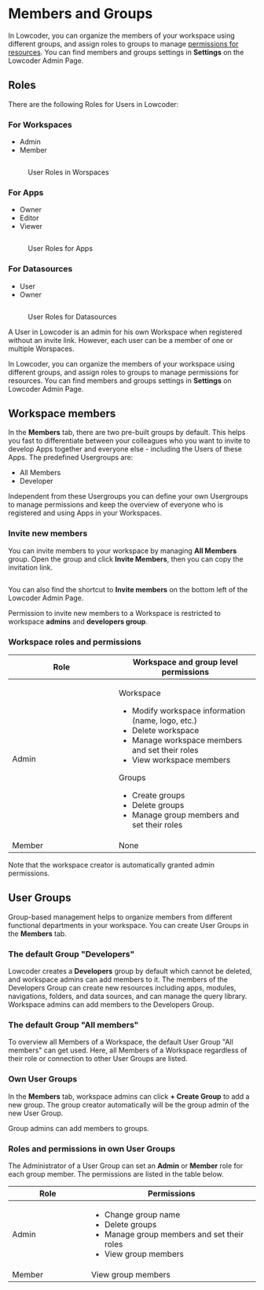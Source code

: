 # Members and Groups

In Lowcoder, you can organize the members of your workspace using different groups, and assign roles to groups to manage [permissions for resources](permissions-for-resources.md). You can find members and groups settings in **Settings** on the Lowcoder Admin Page.

## Roles

There are the following Roles for Users in Lowcoder:

### For Workspaces

* Admin
* Member

<figure><img src="../.gitbook/assets/Admin  Member Group Roles.png" alt=""><figcaption><p>User Roles in Worspaces</p></figcaption></figure>

### For Apps

* Owner
* Editor
* Viewer

<figure><img src="../.gitbook/assets/App Editor  Member Rights.png" alt=""><figcaption><p>User Roles for Apps</p></figcaption></figure>

### For Datasources

* User
* Owner

<figure><img src="../.gitbook/assets/Datasource Editor  Member Rights.png" alt=""><figcaption><p>User Roles for Datasources</p></figcaption></figure>

A User in Lowcoder is an admin for his own Workspace when registered without an invite link. However, each user can be a member of one or multiple Worspaces.

In Lowcoder, you can organize the members of your workspace using different groups, and assign roles to groups to manage permissions for resources. You can find members and groups settings in **Settings** on Lowcoder Admin Page.

## Workspace members

In the **Members** tab, there are two pre-built groups by default. This helps you fast to differentiate between your colleagues who you want to invite to develop Apps together and everyone else - including the Users of these Apps. The predefined Usergroups are:

* All Members
* Developer

Independent from these Usergroups you can define your own Usergroups to manage permissions and keep the overview of everyone who is registered and using Apps in your Workspaces.

### Invite new members

You can invite members to your workspace by managing **All Members** group. Open the group and click **Invite Members**, then you can copy the invitation link.

<figure><img src="../.gitbook/assets/Admin  Invite Members.png" alt=""><figcaption></figcaption></figure>

You can also find the shortcut to **Invite members** on the bottom left of the Lowcoder Admin Page.

Permission to invite new members to a Workspace is restricted to workspace **admins** and **developers group**.

### Workspace roles and permissions

<table><thead><tr><th width="201">Role</th><th>Workspace and group level permissions</th></tr></thead><tbody><tr><td>Admin</td><td><p>Workspace</p><ul><li>Modify workspace information (name, logo, etc.)</li><li>Delete workspace</li><li>Manage workspace members and set their roles</li><li>View workspace members</li></ul><p>Groups</p><ul><li>Create groups</li><li>Delete groups</li><li>Manage group members and set their roles</li></ul></td></tr><tr><td>Member</td><td>None</td></tr></tbody></table>

Note that the workspace creator is automatically granted admin permissions.

## User Groups

Group-based management helps to organize members from different functional departments in your workspace. You can create User Groups in the **Members** tab.

### The default Group "Developers"

Lowcoder creates a **Developers** group by default which cannot be deleted, and workspace admins can add members to it. The members of the Developers Group can create new resources including apps, modules, navigations, folders, and data sources, and can manage the query library. Workspace admins can add members to the Developers Group.

### The default Group "All members"

To overview all Members of a Workspace, the default User Group "All members" can get used. Here, all Members of a Workspace regardless of their role or connection to other User Groups are listed.

### Own User Groups

In the **Members** tab, workspace admins can click **+ Create Group** to add a new group. The group creator automatically will be the group admin of the new User Group.

Group admins can add members to groups.

### Roles and permissions in own User Groups

The Administrator of a User Group can set an **Admin** or **Member** role for each group member. The permissions are listed in the table below.

<table><thead><tr><th width="145">Role</th><th>Permissions</th></tr></thead><tbody><tr><td>Admin</td><td><ul><li>Change group name</li><li>Delete groups</li><li>Manage group members and set their roles</li><li>View group members</li></ul></td></tr><tr><td>Member</td><td>View group members</td></tr></tbody></table>
